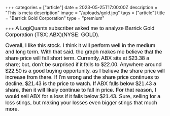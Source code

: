 +++
categories = ["article"]
date = 2023-05-25T17:00:00Z
description = "This is meta description"
image = "/uploads/gold.jpg"
tags = ["article"]
title = "Barrick Gold Corporation"
type = "premium"

+++
<span style="color:black"><span style="font-family:Arial; font-size:1.2em;">A LogiQuants subscriber asked me to analyze Barrick Gold Corporation (TSX: ABX)(NYSE: GOLD).</span></span>

<span style="color:black"><span style="font-family:Arial; font-size:1.2em;">Overall, I like this stock. I think it will perform well in the medium and long term. With that said, the graph makes me believe that the share price will fall short term. Currently, ABX sits at $23.38 a share; but, don’t be surprised if it falls to $22.00. Anywhere around $22.50 is a good buying opportunity, as I believe the share price will increase from there. If I’m wrong and the share price continues to decline, $21.43 is the price to watch. If ABX falls below $21.43 a share, then it will likely continue to fall in price. For that reason, I would sell ABX for a loss if it falls below $21.43. Sure, selling for a loss stings, but making your losses even bigger stings that much more.</span></span>
